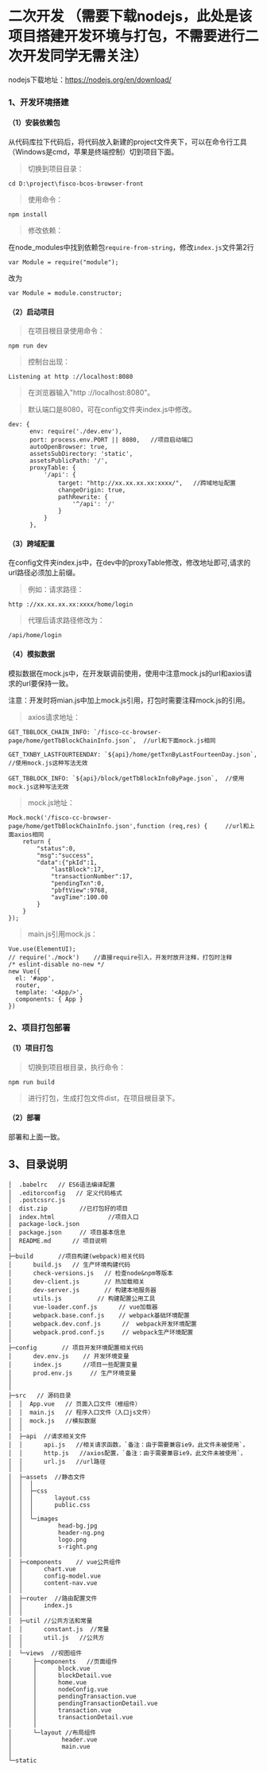 # 二次开发   （需要下载nodejs，此处是该项目搭建开发环境与打包，不需要进行二次开发同学无需关注）
nodejs下载地址：https://nodejs.org/en/download/

### 1、开发环境搭建


#### （1）安装依赖包
从代码库拉下代码后，将代码放入新建的project文件夹下，可以在命令行工具（Windows是cmd，苹果是终端控制）切到项目下面。

> 切换到项目目录：

    cd D:\project\fisco-bcos-browser-front

> 使用命令：

    npm install

> 修改依赖：

   在node_modules中找到依赖包`require-from-string`，修改`index.js`文件第2行
   
   	var Module = require("module");
   改为
   
   	var Module = module.constructor;


#### （2）启动项目

> 在项目根目录使用命令：

    npm run dev

> 控制台出现：

    Listening at http ://localhost:8080

> 在浏览器输入"http ://localhost:8080"。

> 默认端口是8080，可在config文件夹index.js中修改。

    dev: {
          env: require('./dev.env'),
          port: process.env.PORT || 8080,   //项目启动端口
          autoOpenBrowser: true,
          assetsSubDirectory: 'static',
          assetsPublicPath: '/',
          proxyTable: {
              '/api': {
                  target: "http://xx.xx.xx.xx:xxxx/",   //跨域地址配置
                  changeOrigin: true,
                  pathRewrite: {
                      '^/api': '/'
                  }
              }
          },

#### （3）跨域配置

在config文件夹index.js中，在dev中的proxyTable修改，修改地址即可,请求的url路径必须加上前缀。

> 例如：请求路径：

    http ://xx.xx.xx.xx:xxxx/home/login

> 代理后请求路径修改为：

    /api/home/login


#### （4）模拟数据

模拟数据在mock.js中，在开发联调前使用，使用中注意mock.js的url和axios请求的url要保持一致。

注意：开发时将mian.js中加上mock.js引用，打包时需要注释mock.js的引用。

> axios请求地址：

    GET_TBBLOCK_CHAIN_INFO: `/fisco-cc-browser-page/home/getTbBlockChainInfo.json`,  //url和下面mock.js相同

    GET_TXNBY_LASTFOURTEENDAY: `${api}/home/getTxnByLastFourteenDay.json`, //使用mock.js这种写法无效

    GET_TBBLOCK_INFO: `${api}/block/getTbBlockInfoByPage.json`,  //使用mock.js这种写法无效

> mock.js地址：

    Mock.mock('/fisco-cc-browser-page/home/getTbBlockChainInfo.json',function (req,res) {     //url和上面axios相同
        return {
            "status":0,
            "msg":"success",
            "data":{"pkId":1,
                "lastBlock":17,
                "transactionNumber":17,
                "pendingTxn":0,
                "pbftView":9768,
                "avgTime":100.00
            }
        }
    });

> main.js引用mock.js：

    Vue.use(ElementUI);
    // require('./mock')    //直接require引入，开发时放开注释，打包时注释
    /* eslint-disable no-new */
    new Vue({
      el: '#app',
      router,
      template: '<App/>',
      components: { App }
    })


### 2、项目打包部署

#### （1）项目打包

> 切换到项目根目录，执行命令：

    npm run build

> 进行打包，生成打包文件dist，在项目根目录下。

#### （2）部署

部署和上面一致。


## 3、目录说明


    │  .babelrc   // ES6语法编译配置
    │  .editorconfig   // 定义代码格式
    │  .postcssrc.js
    │  dist.zip         //已打包好的项目
    │  index.html               //项目入口
    │  package-lock.json
    │  package.json     // 项目基本信息
    │  README.md      // 项目说明
    │
    ├─build       //项目构建(webpack)相关代码
    │      build.js   // 生产环境构建代码
    │      check-versions.js   // 检查node&npm等版本
    │      dev-client.js       // 热加载相关
    │      dev-server.js       // 构建本地服务器
    │      utils.js          // 构建配置公用工具
    │      vue-loader.conf.js      // vue加载器
    │      webpack.base.conf.js    // webpack基础环境配置
    │      webpack.dev.conf.js      //  webpack开发环境配置
    │      webpack.prod.conf.js     // webpack生产环境配置
    │
    ├─config       // 项目开发环境配置相关代码
    │      dev.env.js    // 开发环境变量
    │      index.js      //项目一些配置变量
    │      prod.env.js     // 生产环境变量
    │
    │
    ├─src   // 源码目录
    │  │  App.vue   // 页面入口文件（根组件）
    │  │  main.js   // 程序入口文件（入口js文件）
    │  │  mock.js   //模拟数据
    │  │
    │  ├─api  //请求相关文件
    │  │      api.js   //相关请求函数，`备注：由于需要兼容ie9，此文件未被使用`，
    │  │      http.js   //axios配置，`备注：由于需要兼容ie9，此文件未被使用`，
    │  │      url.js   //url路径
    │  │
    │  ├─assets  //静态文件
    │  │  │
    │  │  ├─css
    │  │  │      layout.css
    │  │  │      public.css
    │  │  │
    │  │  └─images
    │  │          head-bg.jpg
    │  │          header-ng.png
    │  │          logo.png
    │  │          s-right.png
    │  │
    │  ├─components    // vue公共组件
    │  │      chart.vue
    │  │      config-model.vue
    │  │      content-nav.vue
    │  │
    │  ├─router  //路由配置文件
    │  │      index.js
    │  │
    │  ├─util //公共方法和常量
    │  │      constant.js  //常量
    │  │      util.js   //公共方
    │  │
    │  └─views  //视图组件
    │      ├─components   //页面组件
    │      │      block.vue
    │      │      blockDetail.vue
    │      │      home.vue
    │      │      nodeConfig.vue
    │      │      pendingTransaction.vue
    │      │      pendingTransactionDetail.vue
    │      │      transaction.vue
    │      │      transactionDetail.vue
    │      │
    │      └─layout //布局组件
    │              header.vue
    │              main.vue
    │
    └─static